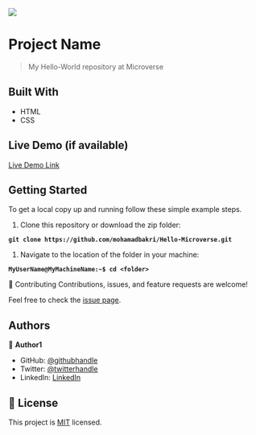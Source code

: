 ![](https://img.shields.io/badge/Microverse-blueviolet)

# Project Name

> My Hello-World repository at Microverse

## Built With

- HTML
- CSS

## Live Demo (if available)

[Live Demo Link](https://mohamadbakri.github.io/Hello-Microverse/)

## Getting Started

To get a local copy up and running follow these simple example steps.

1. Clone this repository or download the zip folder:

**`git clone https://github.com/mohamadbakri/Hello-Microverse.git`**

1. Navigate to the location of the folder in your machine:

**`MyUserName@MyMachineName:~$ cd <folder>`**

🤝 Contributing
Contributions, issues, and feature requests are welcome!

Feel free to check the [issue page](https://github.com/mohamadbakri/Hello-Microverse/issues).

## Authors

👤 **Author1**

- GitHub: [@githubhandle](https://github.com/mohamadbakri)
- Twitter: [@twitterhandle](https://twitter.com/Mohamedhabboubi)
- LinkedIn: [LinkedIn](https://www.linkedin.com/in/mohammad-bakri-85406b68/)

## 📝 License

This project is [MIT](./MIT.md) licensed.
